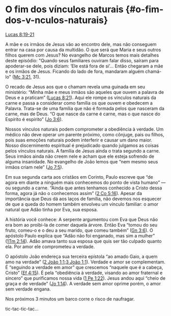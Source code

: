 # **O fim dos vínculos naturais** {#o-fim-dos-v-nculos-naturais}

[Lucas 8:19-21](http://bibliaonline.com.br/acf/lc/8/19-21)

A mãe e os irmãos de Jesus vão ao encontro dele, mas não conseguem entrar na casa por causa da multidão. O que será que Maria e seus outros filhos querem com Jesus? No evangelho de Marcos temos mais detalhes deste episódio: &quot;Quando seus familiares ouviram falar disso, saíram para apoderar-se dele, pois diziam: ‘Ele está fora de si’... Então chegaram a mãe e os irmãos de Jesus. Ficando do lado de fora, mandaram alguém chamá-lo&quot; ([Mc 3:21](http://bibliaonline.com.br/acf/mc/3/21), 31).

O recado de Jesus aos que o chamam revela uma guinada em seu ministério: “Minha mãe e meus irmãos são aqueles que ouvem a palavra de Deus e a praticam” ([Lucas 8:21](http://bibliaonline.com.br/acf/lc/8/21)). Aqui ele rompe os vínculos naturais da carne e passa a considerar como família os que ouvem e obedecem a Palavra. Trata-se de uma família que não é formada pelos que nasceram da carne, mas de Deus. “O que nasce da carne é carne, mas o que nasce do Espírito é espírito” ([Jo 3:6](http://bibliaonline.com.br/acf/jo/3/6)).

Nossos vínculos naturais podem comprometer a obediência à verdade. Um médico não deve operar um parente próximo, como cônjuge, pais ou filhos, pois suas emoções naturais podem interferir e causar um dano maior. Nosso discernimento espiritual é prejudicado quando julgamos as coisas pelos vínculos naturais. A família de Jesus ainda o trata segundo a carne. Seus irmãos ainda não creem nele e acham que ele esteja sofrendo de alguma insanidade. No evangelho de João lemos que “nem mesmo seus irmãos criam nele” ([Jo 7:5](http://bibliaonline.com.br/acf/jo/7/5)).

Em sua segunda carta aos cristãos em Corinto, Paulo escreve que “de agora em diante a ninguém mais conhecemos do ponto de vista humano” — ou segundo a carne. “Ainda que antes tenhamos conhecido a Cristo dessa forma, agora já não o conhecemos assim” ([2 Co 5:16](http://bibliaonline.com.br/acf/2co/5/16)). Apesar da importância que Deus dá aos laços de família, não devemos nos esquecer de que a queda do homem também envolveu um vínculo familiar: o amor natural que Adão tinha por Eva, sua esposa.

A história você conhece: A serpente argumentou com Eva que Deus não era bom ao proibi-la de comer daquela árvore. Então Eva “tomou do seu fruto, comeu-o e o deu a seu marido, que comeu também” ([Gn 3:6](http://bibliaonline.com.br/acf/gn/3/6)). O apóstolo Paulo explica que “Adão não foi enganado, mas sim a mulher” ([1Tm 2:14](http://bibliaonline.com.br/acf/1tm/2/14)). Adão amava tanto sua esposa que quis ser tão culpado quanto ela. Por amor ele comprometeu a verdade.

O apóstolo João endereça sua terceira epístola “ao amado Gaio, a quem amo na verdade” ([2 João 1:1](http://bibliaonline.com.br/acf/2jo/1/1);[3 João 1:1](http://bibliaonline.com.br/acf/3jo/1/1)). Verdade e amor se complementam. É “seguindo a verdade em amor” que crescemos “naquele que é a cabeça, Cristo” ([Ef 4:15](http://bibliaonline.com.br/acf/ef/4/15)). É pela “obediência à verdade, visando ao amor fraternal e sincero” que purificamos nossa vida ([1 Pe 1:22](http://bibliaonline.com.br/acf/1pe/1/22)). Jesus andou aqui “cheio de graça e de verdade” ([Jo 1:14](http://bibliaonline.com.br/acf/jo/1/14)). A verdade sem amor oprime porém, o amor sem verdade engana.

Nos próximos 3 minutos um barco corre o risco de naufragar.

tic-tac-tic-tac...